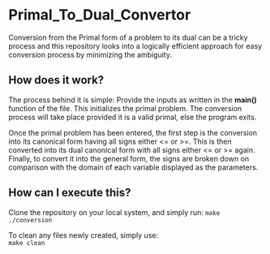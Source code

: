 # Primal_To_Dual_Convertor

Conversion from the Primal form of a problem to its dual can be a tricky process and this repository looks into a logically efficient approach for easy conversion process by minimizing the ambiguity. 

## How does it work?

The process behind it is simple: Provide the inputs as written in the __main()__ function of the file. This initializes the primal problem. The conversion process will take place provided it is a valid primal, else the program exits.  

Once the primal problem has been entered, the first step is the conversion into its canonical form having all signs either <= or >=. This is then converted into its dual canonical form with all signs either <= or >= again. Finally, to convert it into the general form, the signs are broken down on comparison with the domain of each variable displayed as the parameters. 

## How can I execute this? 

Clone the repository on your local system, and simply run:
`make`
`./conversion`

To clean any files newly created, simply use:  
`make clean`
